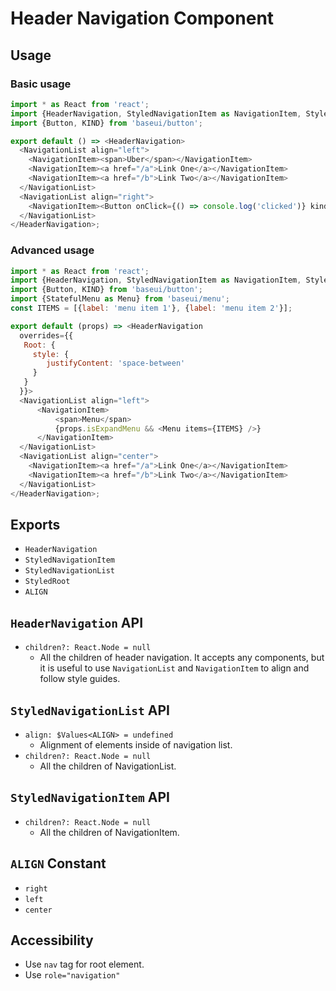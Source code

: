 # Header Navigation Component

## Usage

### Basic usage

```javascript
import * as React from 'react';
import {HeaderNavigation, StyledNavigationItem as NavigationItem, StyledNavigationList as NavigationList} from 'baseui/header-navigation';
import {Button, KIND} from 'baseui/button';

export default () => <HeaderNavigation>
  <NavigationList align="left">
    <NavigationItem><span>Uber</span></NavigationItem>
    <NavigationItem><a href="/a">Link One</a></NavigationItem>
    <NavigationItem><a href="/b">Link Two</a></NavigationItem>
  </NavigationList>
  <NavigationList align="right">
    <NavigationItem><Button onClick={() => console.log('clicked')} kind={KIND.primary}>Get started</Button></NavigationItem>
  </NavigationList>
</HeaderNavigation>;
```

### Advanced usage

```javascript
import * as React from 'react';
import {HeaderNavigation, StyledNavigationItem as NavigationItem, StyledNavigationList as NavigationList} from 'baseui/header-navigation';
import {Button, KIND} from 'baseui/button';
import {StatefulMenu as Menu} from 'baseui/menu';
const ITEMS = [{label: 'menu item 1'}, {label: 'menu item 2'}];

export default (props) => <HeaderNavigation
  overrides={{
   Root: {
     style: {
        justifyContent: 'space-between'
     }
   }
  }}>
  <NavigationList align="left">
      <NavigationItem>
          <span>Menu</span>
          {props.isExpandMenu && <Menu items={ITEMS} />}
      </NavigationItem>
  </NavigationList>
  <NavigationList align="center">
    <NavigationItem><a href="/a">Link One</a></NavigationItem>
    <NavigationItem><a href="/b">Link Two</a></NavigationItem>
  </NavigationList>
</HeaderNavigation>;
```

## Exports

* `HeaderNavigation`
* `StyledNavigationItem`
* `StyledNavigationList`
* `StyledRoot`
* `ALIGN`

## `HeaderNavigation` API

* `children?: React.Node = null`
  * All the children of header navigation. It accepts any components, but it is useful to use `NavigationList` and `NavigationItem` to align and follow style guides.

## `StyledNavigationList` API

* `align: $Values<ALIGN> = undefined`
  * Alignment of elements inside of navigation list.
* `children?: React.Node = null`
  * All the children of NavigationList.

## `StyledNavigationItem` API

* `children?: React.Node = null`
  * All the children of NavigationItem.

## `ALIGN` Constant

* `right`
* `left`
* `center`

## Accessibility

* Use `nav` tag for root element.
* Use `role="navigation"`
